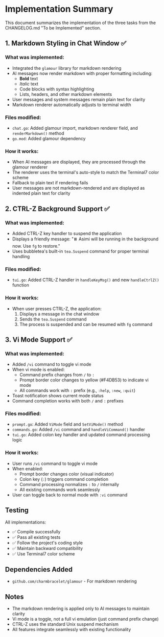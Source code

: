 # Implementation Summary

This document summarizes the implementation of the three tasks from the CHANGELOG.md "To be Implemented" section.

## 1. Markdown Styling in Chat Window ✅

### What was implemented:
- Integrated the `glamour` library for markdown rendering
- AI messages now render markdown with proper formatting including:
  - **Bold** text
  - *Italic* text
  - Code blocks with syntax highlighting
  - Lists, headers, and other markdown elements
- User messages and system messages remain plain text for clarity
- Markdown renderer automatically adjusts to terminal width

### Files modified:
- `chat.go`: Added glamour import, markdown renderer field, and `renderMarkdown()` method
- `go.mod`: Added glamour dependency

### How it works:
- When AI messages are displayed, they are processed through the glamour renderer
- The renderer uses the terminal's auto-style to match the Terminal7 color scheme
- Fallback to plain text if rendering fails
- User messages are not markdown-rendered and are displayed as indented plain text for clarity

## 2. CTRL-Z Background Support ✅

### What was implemented:
- Added CTRL-Z key handler to suspend the application
- Displays a friendly message: "⏸️ Asimi will be running in the background now. Use `fg` to restore."
- Uses bubbletea's built-in `tea.Suspend` command for proper terminal handling

### Files modified:
- `tui.go`: Added CTRL-Z handler in `handleKeyMsg()` and new `handleCtrlZ()` function

### How it works:
- When user presses CTRL-Z, the application:
  1. Displays a message in the chat window
  2. Sends the `tea.Suspend` command
  3. The process is suspended and can be resumed with `fg` command

## 3. Vi Mode Support ✅

### What was implemented:
- Added `/vi` command to toggle vi mode
- When vi mode is enabled:
  - Command prefix changes from `/` to `:`
  - Prompt border color changes to yellow (#F4DB53) to indicate vi mode
  - All commands work with `:` prefix (e.g., `:help`, `:new`, `:quit`)
- Toast notification shows current mode status
- Command completion works with both `/` and `:` prefixes

### Files modified:
- `prompt.go`: Added `ViMode` field and `SetViMode()` method
- `commands.go`: Added `/vi` command and `handleViCommand()` handler
- `tui.go`: Added colon key handler and updated command processing logic

### How it works:
- User runs `/vi` command to toggle vi mode
- When enabled:
  - Prompt border changes color (visual indicator)
  - Colon key (`:`) triggers command completion
  - Command processing normalizes `:` to `/` internally
  - All existing commands work seamlessly
- User can toggle back to normal mode with `:vi` command

## Testing

All implementations:
- ✅ Compile successfully
- ✅ Pass all existing tests
- ✅ Follow the project's coding style
- ✅ Maintain backward compatibility
- ✅ Use Terminal7 color scheme

## Dependencies Added

- `github.com/charmbracelet/glamour` - For markdown rendering

## Notes

- The markdown rendering is applied only to AI messages to maintain clarity
- Vi mode is a toggle, not a full vi emulation (just command prefix change)
- CTRL-Z uses the standard Unix suspend mechanism
- All features integrate seamlessly with existing functionality
